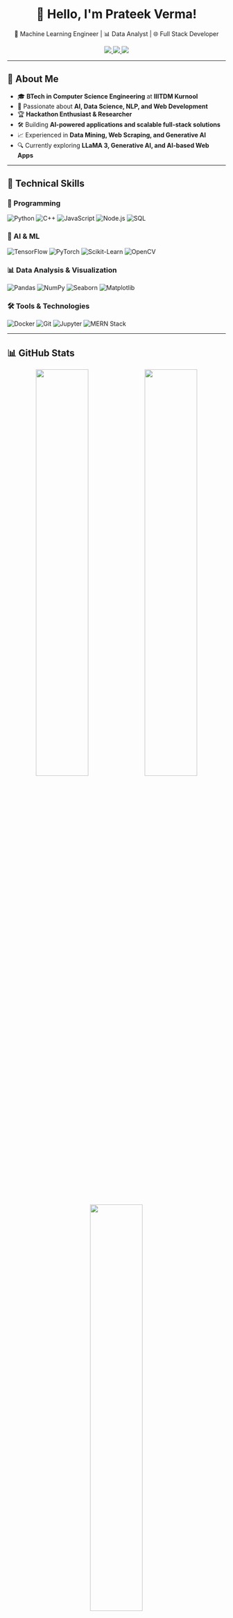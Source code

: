 <h1 align="center"> 👋 Hello, I'm Prateek Verma! </h1>

<p align="center">
  🤖 Machine Learning Engineer | 📊 Data Analyst | 🌐 Full Stack Developer  
</p>

<p align="center">
  <a href="https://www.linkedin.com/in/prateek-verma-2a202b287">
    <img src="https://img.shields.io/badge/LinkedIn-Prateek%20Verma-blue?style=flat&logo=linkedin" />
  </a>
  <a href="https://prateekverma145.github.io/portfolio.io/">
    <img src="https://img.shields.io/badge/Portfolio-Visit-blueviolet?style=flat&logo=google-chrome" />
  </a>
  <a href="mailto:verma.lko.prateek03@gmail.com">
    <img src="https://img.shields.io/badge/Email-Contact%20Me-ff69b4?style=flat&logo=gmail" />
  </a>
</p>

---

## 🚀 About Me  

- 🎓 **BTech in Computer Science Engineering** at **IIITDM Kurnool**  
- 🔬 Passionate about **AI, Data Science, NLP, and Web Development**  
- 🏆 **Hackathon Enthusiast & Researcher**  
- 🛠️ Building **AI-powered applications and scalable full-stack solutions**  
- 📈 Experienced in **Data Mining, Web Scraping, and Generative AI**  
- 🔍 Currently exploring **LLaMA 3, Generative AI, and AI-based Web Apps**  

---

## 💼 Technical Skills  

### **🚀 Programming**  
![Python](https://img.shields.io/badge/-Python-3776AB?style=flat-square&logo=python&logoColor=white)
![C++](https://img.shields.io/badge/-C++-00599C?style=flat-square&logo=c%2B%2B&logoColor=white)
![JavaScript](https://img.shields.io/badge/-JavaScript-F7DF1E?style=flat-square&logo=javascript&logoColor=black)
![Node.js](https://img.shields.io/badge/-Node.js-339933?style=flat-square&logo=node.js&logoColor=white)
![SQL](https://img.shields.io/badge/-SQL-4479A1?style=flat-square&logo=MySQL&logoColor=white)

### **🤖 AI & ML**  
![TensorFlow](https://img.shields.io/badge/-TensorFlow-FF6F00?style=flat-square&logo=tensorflow&logoColor=white)
![PyTorch](https://img.shields.io/badge/-PyTorch-EE4C2C?style=flat-square&logo=pytorch&logoColor=white)
![Scikit-Learn](https://img.shields.io/badge/-Scikit%20Learn-F7931E?style=flat-square&logo=scikitlearn&logoColor=white)
![OpenCV](https://img.shields.io/badge/-OpenCV-5C3EE8?style=flat-square&logo=opencv&logoColor=white)

### **📊 Data Analysis & Visualization**  
![Pandas](https://img.shields.io/badge/-Pandas-150458?style=flat-square&logo=pandas&logoColor=white)
![NumPy](https://img.shields.io/badge/-NumPy-013243?style=flat-square&logo=numpy&logoColor=white)
![Seaborn](https://img.shields.io/badge/-Seaborn-007FFF?style=flat-square)
![Matplotlib](https://img.shields.io/badge/-Matplotlib-11557C?style=flat-square)

### **🛠 Tools & Technologies**  
![Docker](https://img.shields.io/badge/-Docker-2496ED?style=flat-square&logo=docker&logoColor=white)
![Git](https://img.shields.io/badge/-Git-F05032?style=flat-square&logo=git&logoColor=white)
![Jupyter](https://img.shields.io/badge/-Jupyter-F37626?style=flat-square&logo=jupyter&logoColor=white)
![MERN Stack](https://img.shields.io/badge/-MERN-ffffff?style=flat-square&logo=mongodb&logoColor=black)

---

## 📊 GitHub Stats  

<p align="center">
  <img src="https://github-readme-streak-stats.herokuapp.com/?user=prateekverma145&theme=radical&hide_border=true" width="49%" />
  <img src="https://github-readme-stats.vercel.app/api?username=prateekverma145&show_icons=true&theme=radical&hide_border=true" width="49%" />
</p>

<p align="center">
  <img src="https://github-readme-stats.vercel.app/api/top-langs/?username=prateekverma145&layout=compact&theme=radical&hide_border=true" width="49%" />
</p>

<p align="center">
  <img src="https://github-profile-summary-cards.vercel.app/api/cards/profile-details?username=prateekverma145&theme=radical" width="99%" />
</p>

---

## 🚀 Recent Projects  

🔹 **[NGO Management Website](https://github.com/prateekverma145/ngo-management)** - AI-driven platform for NGOs to manage volunteers, opportunities, and donations.  
🔹 **[E-commerce Chrome Extension](https://github.com/prateekverma145/E-commerceAI-chrome-extension)** - AI-powered extension for product Q&A on e-commerce sites using BERT.  
🔹 **[AI-based News Scraper](https://github.com/prateekverma145/SmartScrapAI)** - Automated web scraping and categorization of news articles using AI.  
🔹 **[Whatsapp Chat Analyzer](https://github.com/prateekverma145/whatsapp_chat_analyzer)** - Chat analysis project based on NLP.  

📌 **More projects:** [Check my repositories](https://github.com/prateekverma145?tab=repositories)!  

---

## 🏆 Achievements  

🏅 **Hackathon Finalist** - Built AI models for text extraction from images  
📜 **Published Research on OCR & NLP** for document processing  
🚀 **Developed AI-powered web solutions** for E-commerce and NGOs  
🔍 **Built scalable AI & Web applications** using **MERN + AI**  

---

## 📫 Connect with Me  

<p align="center">
  <a href="https://www.linkedin.com/in/prateek-verma-2a202b287">
    <img src="https://img.shields.io/badge/LinkedIn-Prateek%20Verma-blue?style=flat&logo=linkedin" />
  </a>
  <a href="https://prateekverma145.github.io/portfolio.io/">
    <img src="https://img.shields.io/badge/Portfolio-Visit-blueviolet?style=flat&logo=google-chrome" />
  </a>
  <a href="mailto:verma.lko.prateek03@gmail.com">
    <img src="https://img.shields.io/badge/Email-Contact%20Me-ff69b4?style=flat&logo=gmail" />
  </a>
</p>

---

## 🎯 Fun Facts  

🎮 **Competitive Programmer & Algorithm Enthusiast**  
🛠 **Loves building AI-powered Web Apps**  
📚 **Passionate about AI Research & Open Source Contributions**  

⭐ **If you like my work, give a star to my projects!**  

<p align="center">
  <img src="https://github-readme-activity-graph.vercel.app/graph?username=prateekverma145&theme=radical&hide_border=true" width="99%" />
</p>
